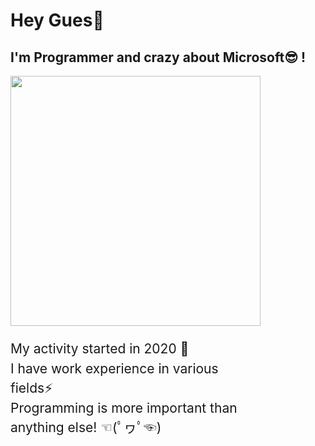 <h1>Hey Gues👋</h1>
<h2>I'm Programmer and crazy about Microsoft😎 !</h2>
<img src="https://www.careerguide.com/career/wp-content/uploads/2021/05/microsoft.gif" alt="" width="400"
    style="left: 2;">
<p style="line-height: 1.5em;width: 400;font-size: 1.5em; right: 2;">
    My activity started in 2020 🚀<br>
    I have work experience in various fields⚡<br>
    Programming is more important than anything else! ☜(ﾟヮﾟ☜)
</p>
